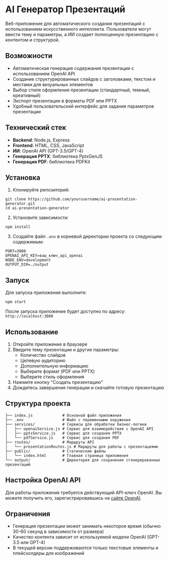 # AI Генератор Презентаций

Веб-приложение для автоматического создания презентаций с использованием искусственного интеллекта. Пользователи могут ввести тему и параметры, а ИИ создает полноценную презентацию с контентом и структурой.

## Возможности

- Автоматическая генерация содержания презентации с использованием OpenAI API
- Создание структурированных слайдов с заголовками, текстом и местами для визуальных элементов
- Выбор стиля оформления презентации (стандартный, темный, креативный)
- Экспорт презентации в форматы PDF или PPTX
- Удобный пользовательский интерфейс для задания параметров презентации

## Технический стек

- **Backend**: Node.js, Express
- **Frontend**: HTML, CSS, JavaScript
- **ИИ**: OpenAI API (GPT-3.5/GPT-4)
- **Генерация PPTX**: библиотека PptxGenJS
- **Генерация PDF**: библиотека PDFKit

## Установка

1. Клонируйте репозиторий:
```
git clone https://github.com/yourusername/ai-presentation-generator.git
cd ai-presentation-generator
```

2. Установите зависимости:
```
npm install
```

3. Создайте файл `.env` в корневой директории проекта со следующим содержимым:
```
PORT=3000
OPENAI_API_KEY=ваш_ключ_api_openai
NODE_ENV=development
OUTPUT_DIR=./output
```

## Запуск

Для запуска приложения выполните:

```
npm start
```

После запуска приложение будет доступно по адресу: `http://localhost:3000`

## Использование

1. Откройте приложение в браузере
2. Введите тему презентации и другие параметры:
   - Количество слайдов
   - Целевую аудиторию
   - Дополнительную информацию
   - Выберите формат (PDF или PPTX)
   - Выберите стиль оформления
3. Нажмите кнопку "Создать презентацию"
4. Дождитесь завершения генерации и скачайте готовую презентацию

## Структура проекта

```
├── index.js             # Основной файл приложения
├── .env                 # Файл с переменными окружения
├── services/            # Сервисы для обработки бизнес-логики
│   ├── openaiService.js # Сервис для взаимодействия с OpenAI API
│   ├── pptxService.js   # Сервис для создания PPTX
│   └── pdfService.js    # Сервис для создания PDF
├── routes/              # Маршруты API
│   └── presentationRoutes.js # Маршруты для работы с презентациями
├── public/              # Статические файлы
│   └── index.html       # Главная страница приложения
└── output/              # Директория для сохранения сгенерированных презентаций
```

## Настройка OpenAI API

Для работы приложения требуется действующий API-ключ OpenAI. Вы можете получить его, зарегистрировавшись на [сайте OpenAI](https://platform.openai.com/).

## Ограничения

- Генерация презентации может занимать некоторое время (обычно 30-60 секунд в зависимости от размера)
- Качество контента зависит от используемой модели OpenAI (GPT-3.5 или GPT-4)
- В текущей версии поддерживаются только текстовые элементы и плейсхолдеры для изображений 
